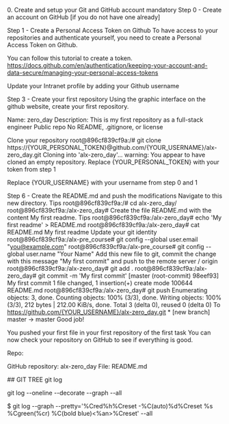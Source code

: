 0\. Create and setup your Git and GitHub account mandatory Step 0 -
Create an account on GitHub \[if you do not have one already\]

Step 1 - Create a Personal Access Token on Github To have access to your
repositories and authenticate yourself, you need to create a Personal
Access Token on Github.

You can follow this tutorial to create a token.
https://docs.github.com/en/authentication/keeping-your-account-and-data-secure/managing-your-personal-access-tokens

Update your Intranet profile by adding your Github username

Step 3 - Create your first repository Using the graphic interface on the
github website, create your first repository.

Name: zero_day Description: This is my first repository as a full-stack
engineer Public repo No README, .gitignore, or license

Clone your repository root@896cf839cf9a:/# git clone
https://{YOUR_PERSONAL_TOKEN}@github.com/{YOUR_USERNAME}/alx-zero_day.git
Cloning into \'alx-zero_day\'\... warning: You appear to have cloned an
empty repository. Replace {YOUR_PERSONAL_TOKEN} with your token from
step 1

Replace {YOUR_USERNAME} with your username from step 0 and 1

Step 6 - Create the README.md and push the modifications Navigate to
this new directory. Tips root@896cf839cf9a:/# cd alx-zero_day/
root@896cf839cf9a:/alx-zero_day# Create the file README.md with the
content My first readme. Tips root@896cf839cf9a:/alx-zero_day# echo \'My
first readme\' \> README.md root@896cf839cf9a:/alx-zero_day# cat
README.md My first readme Update your git identity
root@896cf839cf9a:/alx-pre_course# git config \--global user.email
\"you@example.com\" root@896cf839cf9a:/alx-pre_course# git config
\--global user.name \"Your Name\" Add this new file to git, commit the
change with this message "My first commit" and push to the remote server
/ origin root@896cf839cf9a:/alx-zero_day# git add .
root@896cf839cf9a:/alx-zero_day# git commit -m \'My first commit\'
\[master (root-commit) 98eef93\] My first commit 1 file changed, 1
insertion(+) create mode 100644 README.md
root@896cf839cf9a:/alx-zero_day# git push Enumerating objects: 3, done.
Counting objects: 100% (3/3), done. Writing objects: 100% (3/3), 212
bytes \| 212.00 KiB/s, done. Total 3 (delta 0), reused 0 (delta 0) To
https://github.com/{YOUR_USERNAME}/alx-zero_day.git \* \[new branch\]
master -\> master Good job!

You pushed your first file in your first repository of the first task
You can now check your repository on GitHub to see if everything is
good.

Repo:

GitHub repository: alx-zero_day File: README.md

\## GIT TREE git log

git log \--oneline \--decorate \--graph \--all

\$ git log \--graph \--pretty=\'%Cred%h%Creset -%C(auto)%d%Creset %s
%Cgreen(%cr) %C(bold blue)\<%an\>%Creset\' \--all
